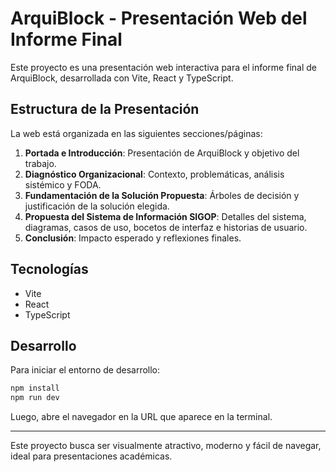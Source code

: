 # ArquiBlock - Presentación Web del Informe Final

Este proyecto es una presentación web interactiva para el informe final de ArquiBlock, desarrollada con Vite, React y TypeScript.

## Estructura de la Presentación

La web está organizada en las siguientes secciones/páginas:

1. **Portada e Introducción**: Presentación de ArquiBlock y objetivo del trabajo.
2. **Diagnóstico Organizacional**: Contexto, problemáticas, análisis sistémico y FODA.
3. **Fundamentación de la Solución Propuesta**: Árboles de decisión y justificación de la solución elegida.
4. **Propuesta del Sistema de Información SIGOP**: Detalles del sistema, diagramas, casos de uso, bocetos de interfaz e historias de usuario.
5. **Conclusión**: Impacto esperado y reflexiones finales.

## Tecnologías
- Vite
- React
- TypeScript

## Desarrollo
Para iniciar el entorno de desarrollo:

```bash
npm install
npm run dev
```

Luego, abre el navegador en la URL que aparece en la terminal.

---

Este proyecto busca ser visualmente atractivo, moderno y fácil de navegar, ideal para presentaciones académicas.
